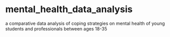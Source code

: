 # mental_health_data_analysis
a comparative data analysis of coping strategies on mental health of young students and professionals between ages 18-35
